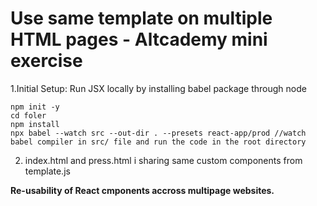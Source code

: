 # Use same template on multiple HTML pages - Altcademy mini exercise

1.Initial Setup: Run JSX locally by installing babel package through node
```
npm init -y 
cd foler
npm install
npx babel --watch src --out-dir . --presets react-app/prod //watch babel compiler in src/ file and run the code in the root directory 

```
2. index.html and press.html i sharing same custom components from template.js

**Re-usability of React cmponents accross multipage websites.**